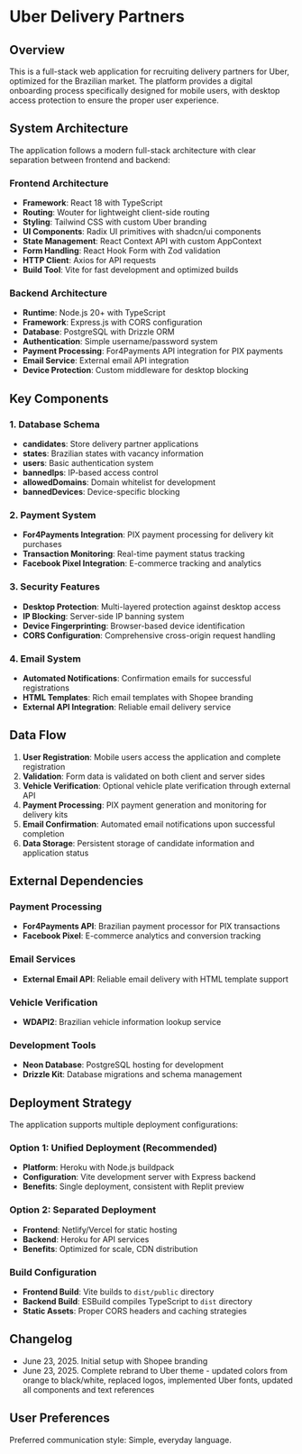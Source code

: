 # Uber Delivery Partners

## Overview

This is a full-stack web application for recruiting delivery partners for Uber, optimized for the Brazilian market. The platform provides a digital onboarding process specifically designed for mobile users, with desktop access protection to ensure the proper user experience.

## System Architecture

The application follows a modern full-stack architecture with clear separation between frontend and backend:

### Frontend Architecture
- **Framework**: React 18 with TypeScript
- **Routing**: Wouter for lightweight client-side routing
- **Styling**: Tailwind CSS with custom Uber branding
- **UI Components**: Radix UI primitives with shadcn/ui components
- **State Management**: React Context API with custom AppContext
- **Form Handling**: React Hook Form with Zod validation
- **HTTP Client**: Axios for API requests
- **Build Tool**: Vite for fast development and optimized builds

### Backend Architecture
- **Runtime**: Node.js 20+ with TypeScript
- **Framework**: Express.js with CORS configuration
- **Database**: PostgreSQL with Drizzle ORM
- **Authentication**: Simple username/password system
- **Payment Processing**: For4Payments API integration for PIX payments
- **Email Service**: External email API integration
- **Device Protection**: Custom middleware for desktop blocking

## Key Components

### 1. Database Schema
- **candidates**: Store delivery partner applications
- **states**: Brazilian states with vacancy information
- **users**: Basic authentication system
- **bannedIps**: IP-based access control
- **allowedDomains**: Domain whitelist for development
- **bannedDevices**: Device-specific blocking

### 2. Payment System
- **For4Payments Integration**: PIX payment processing for delivery kit purchases
- **Transaction Monitoring**: Real-time payment status tracking
- **Facebook Pixel Integration**: E-commerce tracking and analytics

### 3. Security Features
- **Desktop Protection**: Multi-layered protection against desktop access
- **IP Blocking**: Server-side IP banning system
- **Device Fingerprinting**: Browser-based device identification
- **CORS Configuration**: Comprehensive cross-origin request handling

### 4. Email System
- **Automated Notifications**: Confirmation emails for successful registrations
- **HTML Templates**: Rich email templates with Shopee branding
- **External API Integration**: Reliable email delivery service

## Data Flow

1. **User Registration**: Mobile users access the application and complete registration
2. **Validation**: Form data is validated on both client and server sides
3. **Vehicle Verification**: Optional vehicle plate verification through external API
4. **Payment Processing**: PIX payment generation and monitoring for delivery kits
5. **Email Confirmation**: Automated email notifications upon successful completion
6. **Data Storage**: Persistent storage of candidate information and application status

## External Dependencies

### Payment Processing
- **For4Payments API**: Brazilian payment processor for PIX transactions
- **Facebook Pixel**: E-commerce analytics and conversion tracking

### Email Services
- **External Email API**: Reliable email delivery with HTML template support

### Vehicle Verification
- **WDAPI2**: Brazilian vehicle information lookup service

### Development Tools
- **Neon Database**: PostgreSQL hosting for development
- **Drizzle Kit**: Database migrations and schema management

## Deployment Strategy

The application supports multiple deployment configurations:

### Option 1: Unified Deployment (Recommended)
- **Platform**: Heroku with Node.js buildpack
- **Configuration**: Vite development server with Express backend
- **Benefits**: Single deployment, consistent with Replit preview

### Option 2: Separated Deployment
- **Frontend**: Netlify/Vercel for static hosting
- **Backend**: Heroku for API services
- **Benefits**: Optimized for scale, CDN distribution

### Build Configuration
- **Frontend Build**: Vite builds to `dist/public` directory
- **Backend Build**: ESBuild compiles TypeScript to `dist` directory
- **Static Assets**: Proper CORS headers and caching strategies

## Changelog
- June 23, 2025. Initial setup with Shopee branding
- June 23, 2025. Complete rebrand to Uber theme - updated colors from orange to black/white, replaced logos, implemented Uber fonts, updated all components and text references

## User Preferences

Preferred communication style: Simple, everyday language.